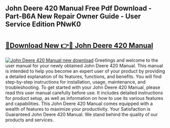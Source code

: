 ## John Deere 420 Manual Free Pdf Download - Part-B6A New Repair Owner Guide - User Service Edition PNwK0

# <h2><a href="http://bc89420.oget.top/?id=John+Deere+420+Manual">🔗Download New 👉🔴 John Deere 420 Manual</a></h2>

[![John Deere 420 Manual new download](https://i.imgur.com/5g1atiW.png)](http://bc89420.oget.top/?id=John+Deere+420+Manual)
Greetings and welcome to the user manual for your newly obtained John Deere 420 Manual. This manual is intended to help you become an expert user of your product by providing a detailed explanation of its features, functions, and benefits. You will find step-by-step instructions for installation, usage, maintenance, and troubleshooting. To get started with your John Deere 420 Manual, please read this user manual carefully before use. It includes detailed instructions for product setup, as well as information on how to use its various features and capabilities. This John Deere 420 Manual comes equipped with a wealth of features to maximize your productivity. Your Satisfaction is Guaranteed John Deere 420 Manual. We stand behind the quality of our products and services.
